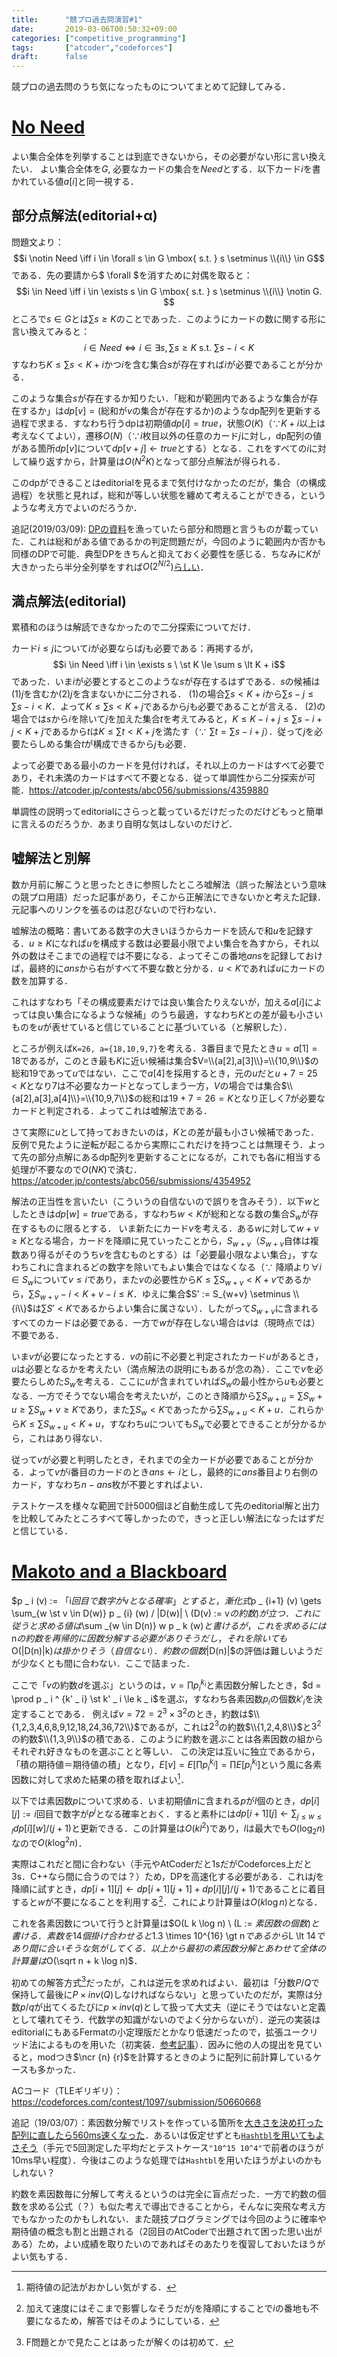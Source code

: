 ```yaml
---
title:      "競プロ過去問演習#1"
date:       2019-03-06T00:50:32+09:00
categories: ["competitive_programming"]
tags:       ["atcoder","codeforces"]
draft:      false
---
```


競プロの過去問のうち気になったものについてまとめて記録してみる．

<!--more-->

# [No Need](https://atcoder.jp/contests/abc056/tasks/arc070_b)

よい集合全体を列挙することは到底できないから，その必要がない形に言い換えたい．
よい集合全体を$G$, 必要なカードの集合を$Need$とする．以下カード$i$を書かれている値$a[i]$と同一視する．

## 部分点解法(editorial+α)

問題文より：
$$i \notin Need \iff i \in \forall s \in G \mbox{ s.t. } s \setminus \\{i\\} \in G$$
である．先の要請から$ \forall $を消すために対偶を取ると：
$$i \in Need \iff i \in \exists s \in G \mbox{ s.t. } s \setminus \\{i\\} \notin G. $$
ところで$s \in G$とは$\sum s \ge K$のことであった．このようにカードの数に関する形に言い換えてみると：
$$i \in Need \iff i \in \exists s, \sum s \ge K \mbox{ s.t. } \sum s - i \lt K$$
すなわち$K \le \sum s \lt K + i$かつ$i$を含む集合$s$が存在すれば$i$が必要であることが分かる．

このような集合$s$が存在するか知りたい．「総和が範囲内であるような集合が存在するか」は$dp[v] = ($総和が$v$の集合が存在するか$)$のようなdp配列を更新する過程で求まる．すなわち行うdpは初期値$dp[i] = true$，状態$O(K)$（$\because K+i$以上は考えなくてよい），遷移$O(N)$（$\because i$枚目以外の任意のカード$j$に対し，dp配列の値がある箇所$dp[v]$について$dp[v+j] \gets true$とする）となる．これをすべての$i$に対して繰り返すから，計算量は$O(N^2 K)$となって部分点解法が得られる．

このdpができることはeditorialを見るまで気付けなかったのだが，集合（の構成過程）を状態と見れば，総和が等しい状態を纏めて考えることができる，というような考え方でよいのだろうか．

追記(2019/03/09): [DPの資料](http://www.dais.is.tohoku.ac.jp/~shioura/teaching/ad09/ad09-08.pdf)を漁っていたら部分和問題と言うものが載っていた．これは総和がある値であるかの判定問題だが，今回のように範囲内か否かも同様のDPで可能．典型DPをきちんと抑えておく必要性を感じる．ちなみに$K$が大きかったら半分全列挙をすれば$O(2^{N/2})$[らしい](https://www.slideshare.net/wata_orz/ss-12131479)．

## 満点解法(editorial)

累積和のほうは解読できなかったので二分探索についてだけ．

カード$i \le j$について$i$が必要ならば$j$も必要である：再掲するが，
$$i \in Need \iff i \in \exists s \ \st K \le \sum s \lt K + i$$
であった．いま$i$が必要とするとこのような$s$が存在するはずである．$s$の候補は(1)$j$を含むか(2)$j$を含まないかに二分される．
(1)の場合$\sum s \lt K + i$から$\sum s - j \le \sum s - i \lt K$．よって$K \le \sum s \lt K + j$であるから$j$も必要であることが言える．
(2)の場合では$s$から$i$を除いて$j$を加えた集合$t$を考えてみると，$K \le K - i + j \le \sum s - i + j \lt K + j$であるから$t$は$K \le \sum t \lt K+j$を満たす（$\because$ $\sum t = \sum s - i + j$）．従って$j$を必要たらしめる集合$t$が構成できるから$j$も必要．

よって必要である最小のカードを見付ければ，それ以上のカードはすべて必要であり，それ未満のカードはすべて不要となる．従って単調性から二分探索が可能．https://atcoder.jp/contests/abc056/submissions/4359880

単調性の説明ってeditorialにさらっと載っているだけだったのだけどもっと簡単に言えるのだろうか．あまり自明な気はしないのだけど．

## 嘘解法と別解

数か月前に解こうと思ったときに参照したところ嘘解法（誤った解法という意味の競プロ用語）だった記事があり，そこから正解法にできないかと考えた記録．元記事へのリンクを張るのは忍びないので行わない．

嘘解法の概略：書いてある数字の大きいほうからカードを読んで和$u$を記録する．$u \ge K$になれば$u$を構成する数は必要最小限でよい集合を為すから，それ以外の数はそこまでの過程では不要になる．よってそこの番地$ans$を記録しておけば，最終的に$ans$から右がすべて不要な数と分かる．$u \lt K$であれば$u$にカードの数を加算する．

これはすなわち「その構成要素だけでは良い集合たりえないが，加える$a[i]$によっては良い集合になるような候補」のうち最適，すなわち$K$との差が最も小さいものを$u$が表せていると信じていることに基づいている（と解釈した）．

ところが例えば`K=26, a={18,10,9,7}`を考える．3番目まで見たとき$u=a[1]=18$であるが，このとき最も$K$に近い候補は集合$V=\\{a[2],a[3]\\}=\\{10,9\\}$の総和$19$であって$u$ではない．ここで$a[4]$を採用するとき，元の$u$だと$u+7=25 \lt K$となり$7$は不必要なカードとなってしまう一方，$V$の場合では集合$\\{a[2],a[3],a[4]\\}=\\{10,9,7\\}$の総和は$19+7=26=K$となり正しく$7$が必要なカードと判定される．よってこれは嘘解法である．

さて実際に$u$として持っておきたいのは，$K$との差が最も小さい候補であった．反例で見たように逆転が起こるから実際にこれだけを持つことは無理そう．よって先の部分点解にあるdp配列を更新することになるが，これでも各$i$に相当する処理が不要なので$O(NK)$で済む．https://atcoder.jp/contests/abc056/submissions/4354952

解法の正当性を言いたい（こういうの自信ないので誤りを含みそう）．以下$w$としたときは$dp[w]=true$である，すなわち$w \lt K$が総和となる数の集合$S _w$が存在するものに限るとする．
いま新たにカード$v$を考える．ある$w$に対して$w+v \ge K$となる場合，カードを降順に見ていったことから，$S _{w+v}$（$S _{w+v}$自体は複数あり得るがそのうち$v$を含むものとする）は「必要最小限なよい集合」，すなわちこれに含まれるどの数字を除いてもよい集合ではなくなる（$\because$ 降順より$\forall i \in S_w$について$v \le i$であり，また$v$の必要性から$K \le \sum S _ {w+v} \lt K + v$であるから，$\sum S _ {w+v} - i \lt K + v - i \le K$．ゆえに集合$S' := S_{w+v} \setminus \\{i\\}$は$\sum S' \lt K$であるからよい集合に属さない）．したがって$S _{w+v}$に含まれるすべてのカードは必要である．一方で$w$が存在しない場合は$v$は（現時点では）不要である．

いま$v$が必要になったとする．$v$の前に不必要と判定されたカード$u$があるとき，$u$は必要となるかを考えたい（満点解法の説明にもあるが念の為）．ここで$v$を必要たらしめた$S_ w$を考える．ここに$u$が含まれていれば$S _ w$の最小性から$u$も必要となる．一方でそうでない場合を考えたいが，このとき降順から$\sum S_ {w+u} = \sum S_ w + u \ge \sum S_ w + v \ge K$であり，また$\sum S _ w \lt K$であったから$\sum S _ {w+u} \lt K + u$．これらから$K \le \sum S _ {w+u} \lt K + u$，すなわち$u$についても$S_ w$で必要とできることが分かるから，これはあり得ない．

従って$v$が必要と判明したとき，それまでの全カードが必要であることが分かる．よって$v$が$i$番目のカードのとき$ans \gets i$とし，最終的に$ans$番目より右側のカード，すなわち$n-ans$枚が不要とすればよい．

テストケースを様々な範囲で計5000個ほど自動生成して先のeditorial解と出力を比較してみたところすべて等しかったので，きっと正しい解法になったはずだと信じている．

# [Makoto and a Blackboard](https://codeforces.com/contest/1097/problem/D)

$p _ i (v) := $「$i$回目で数字が$v$となる確率」とすると，漸化式$p _ {i+1} (v) \gets \sum_{w \st v \in D(w)} p _ {i}  (w) / |D(w)| \ (D(v) := v$の約数$)$が立つ．これに従うと求める値は$\sum _{w \in D(n)} w p _ k (w)$と書けるが，これを求めるには$n$の約数を再帰的に因数分解する必要がありそうだし，それを除いても$O(|D(n)|k)$は掛かりそう（自信ない）．約数の個数$|D(n)|$の評価は難しいようだが少なくとも間に合わない．ここで詰まった．

ここで「$v$の約数$d$を選ぶ」というのは，$v= \prod p _ i ^ {k _ i}$と素因数分解したとき，$d = \prod p _ i ^ {k' _ i} \st k' _ i \le k _ i$を選ぶ，すなわち各素因数$p _ i$の個数$k' _ i$を決定することである．
例えば$v=72=2^3 \times 3^2$のとき，約数は$\\{1,2,3,4,6,8,9,12,18,24,36,72\\}$であるが，これは$2^3$の約数$\\{1,2,4,8\\}$と$3^2$の約数$\\{1,3,9\\}$の積である．このように約数を選ぶことは各素因数の組からそれぞれ好きなものを選ぶことと等しい．
この決定は互いに独立であるから，「積の期待値＝期待値の積」となり，$E[v]=E[\prod p _ i ^ {k _ i}] = \prod E[p _ i ^ {k _ i}]$という風に各素因数に対して求めた結果の積を取ればよい[^maab]．

[^maab]: 期待値の記法がおかしい気がする．

以下では素因数$p$について求める．いま初期値$n$に含まれる$p$が$l$個のとき，$dp[i][j] := i$回目で数字が$p^j$となる確率とおく．すると素朴には$dp[i+1][j] \gets \sum_{j \le w \le l} dp[i][w]/(j+1)$と更新できる．この計算量は$O(kl^2)$であり，$l$は最大でも$O(\log_2 n)$なので$O(k \log ^2 n)$．

実際はこれだと間に合わない（手元やAtCoderだと1sだがCodeforces上だと3s．C++なら間に合うのでは？）ため，DPを高速化する必要がある．これは$j$を降順に試すとき，$dp[i+1][j] \gets dp[i+1][j+1]+dp[i][j]/(j+1)$であることに着目すると$w$が不要になることを利用する[^maab2]．これにより計算量は$O(k \log n)$となる．

[^maab2]: 加えて速度にはそこまで影響しなそうだが$j$を降順にすることで$i$の番地も不要になるため，解答ではそのようにしている．

これを各素因数について行うと計算量は$O(L k \log n) \ (L := $素因数の個数$)$と書ける．素数を14個掛け合わせると$1.3 \times 10^{16} \gt n$であるから$L \lt 14$であり間に合いそうな気がしてくる．以上から最初の素因数分解とあわせて全体の計算量は$O(\sqrt n + k \log n)$．

初めての解答方式[^maab3]だったが，これは逆元を求めればよい．最初は「分数$P/Q$で保持して最後に$P \times inv(Q)$しなければならない」と思っていたのだが，実際は分数$p/q$が出てくるたびに$p \times inv(q)$として扱って大丈夫（逆にそうではないと定義として壊れてそう．代数学の知識がないのでよく分からないが）．逆元の実装はeditorialにもあるFermatの小定理版だとかなり低速だったので，拡張ユークリッド法によるものを用いた（初実装．[参考記事](https://qiita.com/drken/items/b97ff231e43bce50199a)）．因みに他の人の提出を見ていると，modつき$\ncr {n} {r}$を計算するときのように配列に前計算しているケースも多かった．

[^maab3]: F問題とかで見たことはあったが解くのは初めて．

ACコード（TLEギリギリ）：https://codeforces.com/contest/1097/submission/50660668

追記（19/03/07）：素因数分解でリストを作っている箇所を[大きさを決め打った配列に直したら560ms速くなった](https://codeforces.com/contest/1097/submission/50878640)．あるいは仮定せずとも[`Hashtbl`を用いてもよさそう](https://codeforces.com/contest/1097/submission/50885557)（手元で5回測定した平均だとテストケース`"10^15 10^4"`で前者のほうが10ms早い程度）．今後はこのような処理では`Hashtbl`を用いたほうがよいのかもしれない？

約数を素因数毎に分解して考えるというのは完全に盲点だった．一方で約数の個数を求める公式（？）も似た考えで導出できることから，そんなに突飛な考え方でもなかったのかもしれない．また競技プログラミングでは今回のように確率や期待値の概念も割と出題される（2回目のAtCoderで出題されて困った思い出がある）ため，よい成績を取りたいのであればそのあたりを復習しておいたほうがよい気もする．


